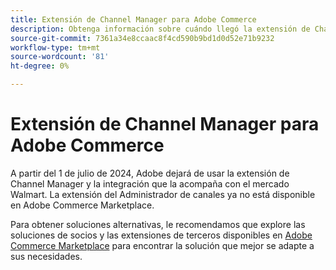 ```yaml
---
title: Extensión de Channel Manager para Adobe Commerce
description: Obtenga información sobre cuándo llegó la extensión de Channel Manager para Adobe Commerce al final de su vida útil.
source-git-commit: 7361a34e8ccaac8f4cd590b9bd1d0d52e71b9232
workflow-type: tm+mt
source-wordcount: '81'
ht-degree: 0%

---
```



# Extensión de Channel Manager para Adobe Commerce

A partir del 1 de julio de 2024, Adobe dejará de usar la extensión de Channel Manager y la integración que la acompaña con el mercado Walmart. La extensión del Administrador de canales ya no está disponible en Adobe Commerce Marketplace.

Para obtener soluciones alternativas, le recomendamos que explore las soluciones de socios y las extensiones de terceros disponibles en [Adobe Commerce Marketplace](https://commercemarketplace.adobe.com/) para encontrar la solución que mejor se adapte a sus necesidades.
